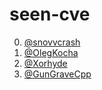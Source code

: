 seen-cve
==========
0. [@snovvcrash](https://github.com/snovvcrash "snovvcrash (Sam Freeside)")
1. [@OlegKocha](https://github.com/OlegKocha "OlegKocha")
2. [@Xorhyde](https://github.com/Xorhyde "Xorhyde")
3. [@GunGraveCpp](https://github.com/GunGraveCpp "GunGraveCpp")
